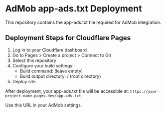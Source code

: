 # AdMob app-ads.txt Deployment

This repository contains the app-ads.txt file required for AdMob integration.

## Deployment Steps for Cloudflare Pages

1. Log in to your Cloudflare dashboard
2. Go to Pages > Create a project > Connect to Git
3. Select this repository
4. Configure your build settings:
   - Build command: (leave empty)
   - Build output directory: / (root directory)
5. Deploy site

After deployment, your app-ads.txt file will be accessible at:
`https://your-project-name.pages.dev/app-ads.txt`

Use this URL in your AdMob settings.
